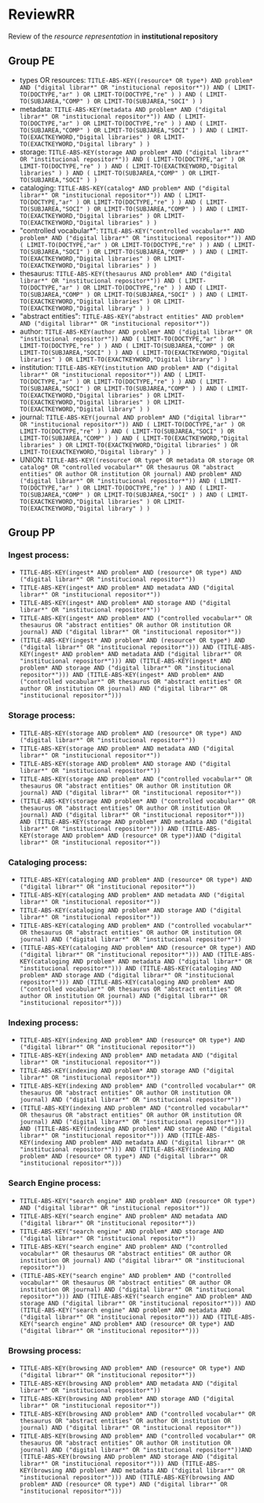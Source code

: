 ReviewRR
========

Review of the *resource representation* in **institutional repository**

Group PE
--------

* types OR resources:
	`TITLE-ABS-KEY((resource* OR type*) AND problem* AND ("digital librar*" OR "institucional repositor*")) AND ( LIMIT-TO(DOCTYPE,"ar" ) OR LIMIT-TO(DOCTYPE,"re" ) ) AND ( LIMIT-TO(SUBJAREA,"COMP" ) OR LIMIT-TO(SUBJAREA,"SOCI" ) )`
* metadata:
	`TITLE-ABS-KEY(metadata AND problem* AND ("digital librar*" OR "institucional repositor*")) AND ( LIMIT-TO(DOCTYPE,"ar" ) OR LIMIT-TO(DOCTYPE,"re" ) ) AND ( LIMIT-TO(SUBJAREA,"COMP" ) OR LIMIT-TO(SUBJAREA,"SOCI" ) ) AND ( LIMIT-TO(EXACTKEYWORD,"Digital libraries" ) OR LIMIT-TO(EXACTKEYWORD,"Digital library" ) )`
* storage:
	`TITLE-ABS-KEY(storage AND problem* AND ("digital librar*" OR "institucional repositor*")) AND ( LIMIT-TO(DOCTYPE,"ar" ) OR LIMIT-TO(DOCTYPE,"re" ) ) AND ( LIMIT-TO(EXACTKEYWORD,"Digital libraries" ) ) AND ( LIMIT-TO(SUBJAREA,"COMP" ) OR LIMIT-TO(SUBJAREA,"SOCI" ) )`
* cataloging:
	`TITLE-ABS-KEY(catalog* AND problem* AND ("digital librar*" OR "institucional repositor*")) AND ( LIMIT-TO(DOCTYPE,"ar" ) OR LIMIT-TO(DOCTYPE,"re" ) ) AND ( LIMIT-TO(SUBJAREA,"SOCI" ) OR LIMIT-TO(SUBJAREA,"COMP" ) ) AND ( LIMIT-TO(EXACTKEYWORD,"Digital libraries" ) OR LIMIT-TO(EXACTKEYWORD,"Digital libraries" ) )`
* "controlled vocabular*":
	`TITLE-ABS-KEY("controlled vocabular*" AND problem* AND ("digital librar*" OR "institucional repositor*")) AND ( LIMIT-TO(DOCTYPE,"ar" ) OR LIMIT-TO(DOCTYPE,"re" ) ) AND ( LIMIT-TO(SUBJAREA,"SOCI" ) OR LIMIT-TO(SUBJAREA,"COMP" ) ) AND ( LIMIT-TO(EXACTKEYWORD,"Digital libraries" ) OR LIMIT-TO(EXACTKEYWORD,"Digital libraries" ) )`
* thesaurus:
	`TITLE-ABS-KEY(thesaurus AND problem* AND ("digital librar*" OR "institucional repositor*")) AND ( LIMIT-TO(DOCTYPE,"ar" ) OR LIMIT-TO(DOCTYPE,"re" ) ) AND ( LIMIT-TO(SUBJAREA,"COMP" ) OR LIMIT-TO(SUBJAREA,"SOCI" ) ) AND ( LIMIT-TO(EXACTKEYWORD,"Digital libraries" ) OR LIMIT-TO(EXACTKEYWORD,"Digital library" ) )`
* "abstract entities":
	`TITLE-ABS-KEY("abstract entities" AND problem* AND ("digital librar*" OR "institucional repositor*"))`
* author:
	`TITLE-ABS-KEY(author AND problem* AND ("digital librar*" OR "institucional repositor*")) AND ( LIMIT-TO(DOCTYPE,"ar" ) OR LIMIT-TO(DOCTYPE,"re" ) ) AND ( LIMIT-TO(SUBJAREA,"COMP" ) OR LIMIT-TO(SUBJAREA,"SOCI" ) ) AND ( LIMIT-TO(EXACTKEYWORD,"Digital libraries" ) OR LIMIT-TO(EXACTKEYWORD,"Digital library" ) )`
* institution:
	`TITLE-ABS-KEY(institution AND problem* AND ("digital librar*" OR "institucional repositor*")) AND ( LIMIT-TO(DOCTYPE,"ar" ) OR LIMIT-TO(DOCTYPE,"re" ) ) AND ( LIMIT-TO(SUBJAREA,"SOCI" ) OR LIMIT-TO(SUBJAREA,"COMP" ) ) AND ( LIMIT-TO(EXACTKEYWORD,"Digital libraries" ) OR LIMIT-TO(EXACTKEYWORD,"Digital libraries" ) OR LIMIT-TO(EXACTKEYWORD,"Digital library" ) )`
* journal:
	`TITLE-ABS-KEY(journal AND problem* AND ("digital librar*" OR "institucional repositor*")) AND ( LIMIT-TO(DOCTYPE,"ar" ) OR LIMIT-TO(DOCTYPE,"re" ) ) AND ( LIMIT-TO(SUBJAREA,"SOCI" ) OR LIMIT-TO(SUBJAREA,"COMP" ) ) AND ( LIMIT-TO(EXACTKEYWORD,"Digital libraries" ) OR LIMIT-TO(EXACTKEYWORD,"Digital libraries" ) OR LIMIT-TO(EXACTKEYWORD,"Digital library" ) )`
* UNION:
	`TITLE-ABS-KEY((resource* OR type* OR metadata OR storage OR catalog* OR "controlled vocabular*" OR thesaurus OR "abstract entities" OR author OR institution OR journal) AND problem* AND ("digital librar*" OR "institucional repositor*")) AND ( LIMIT-TO(DOCTYPE,"ar" ) OR LIMIT-TO(DOCTYPE,"re" ) ) AND ( LIMIT-TO(SUBJAREA,"COMP" ) OR LIMIT-TO(SUBJAREA,"SOCI" ) ) AND ( LIMIT-TO(EXACTKEYWORD,"Digital libraries" ) OR LIMIT-TO(EXACTKEYWORD,"Digital library" ) )`

Group PP
--------

### Ingest process:

* `TITLE-ABS-KEY(ingest* AND problem* AND (resource* OR type*) AND ("digital librar*" OR "institucional repositor*"))`
* `TITLE-ABS-KEY(ingest* AND problem* AND metadata AND ("digital librar*" OR "institucional repositor*"))`
* `TITLE-ABS-KEY(ingest* AND problem* AND storage AND ("digital librar*" OR "institucional repositor*"))`
* `TITLE-ABS-KEY(ingest* AND problem* AND ("controlled vocabular*" OR thesaurus OR "abstract entities" OR author OR institution OR journal) AND ("digital librar*" OR "institucional repositor*"))`
* `(TITLE-ABS-KEY(ingest* AND problem* AND (resource* OR type*) AND ("digital librar*" OR "institucional repositor*"))) AND (TITLE-ABS-KEY(ingest* AND problem* AND metadata AND ("digital librar*" OR "institucional repositor*"))) AND (TITLE-ABS-KEY(ingest* AND problem* AND storage AND ("digital librar*" OR "institucional repositor*"))) AND (TITLE-ABS-KEY(ingest* AND problem* AND ("controlled vocabular*" OR thesaurus OR "abstract entities" OR author OR institution OR journal) AND ("digital librar*" OR "institucional repositor*")))`

### Storage process:

* `TITLE-ABS-KEY(storage AND problem* AND (resource* OR type*) AND ("digital librar*" OR "institucional repositor*"))`
* `TITLE-ABS-KEY(storage AND problem* AND metadata AND ("digital librar*" OR "institucional repositor*"))`
* `TITLE-ABS-KEY(storage AND problem* AND storage AND ("digital librar*" OR "institucional repositor*"))`
* `TITLE-ABS-KEY(storage AND problem* AND ("controlled vocabular*" OR thesaurus OR "abstract entities" OR author OR institution OR journal) AND ("digital librar*" OR "institucional repositor*"))`
* `(TITLE-ABS-KEY(storage AND problem* AND ("controlled vocabular*" OR thesaurus OR "abstract entities" OR author OR institution OR journal) AND ("digital librar*" OR "institucional repositor*"))) AND (TITLE-ABS-KEY(storage AND problem* AND metadata AND ("digital librar*" OR "institucional repositor*"))) AND (TITLE-ABS-KEY(storage AND problem* AND (resource* OR type*))AND ("digital librar*" OR "institucional repositor*"))`


### Cataloging process:

* `TITLE-ABS-KEY(cataloging AND problem* AND (resource* OR type*) AND ("digital librar*" OR "institucional repositor*"))`
* `TITLE-ABS-KEY(cataloging AND problem* AND metadata AND ("digital librar*" OR "institucional repositor*"))`
* `TITLE-ABS-KEY(cataloging AND problem* AND storage AND ("digital librar*" OR "institucional repositor*"))`
* `TITLE-ABS-KEY(cataloging AND problem* AND ("controlled vocabular*" OR thesaurus OR "abstract entities" OR author OR institution OR journal) AND ("digital librar*" OR "institucional repositor*"))`
* `(TITLE-ABS-KEY(cataloging AND problem* AND (resource* OR type*) AND ("digital librar*" OR "institucional repositor*"))) AND (TITLE-ABS-KEY(cataloging AND problem* AND metadata AND ("digital librar*" OR "institucional repositor*"))) AND (TITLE-ABS-KEY(cataloging AND problem* AND storage AND ("digital librar*" OR "institucional repositor*"))) AND (TITLE-ABS-KEY(cataloging AND problem* AND ("controlled vocabular*" OR thesaurus OR "abstract entities" OR author OR institution OR journal) AND ("digital librar*" OR "institucional repositor*")))`

### Indexing process:

* `TITLE-ABS-KEY(indexing AND problem* AND (resource* OR type*) AND ("digital librar*" OR "institucional repositor*"))`
* `TITLE-ABS-KEY(indexing AND problem* AND metadata AND ("digital librar*" OR "institucional repositor*"))`
* `TITLE-ABS-KEY(indexing AND problem* AND storage AND ("digital librar*" OR "institucional repositor*"))`
* `TITLE-ABS-KEY(indexing AND problem* AND ("controlled vocabular*" OR thesaurus OR "abstract entities" OR author OR institution OR journal) AND ("digital librar*" OR "institucional repositor*"))`
* `(TITLE-ABS-KEY(indexing AND problem* AND ("controlled vocabular*" OR thesaurus OR "abstract entities" OR author OR institution OR journal) AND ("digital librar*" OR "institucional repositor*"))) AND (TITLE-ABS-KEY(indexing AND problem* AND storage AND ("digital librar*" OR "institucional repositor*"))) AND (TITLE-ABS-KEY(indexing AND problem* AND metadata AND ("digital librar*" OR "institucional repositor*"))) AND (TITLE-ABS-KEY(indexing AND problem* AND (resource* OR type*) AND ("digital librar*" OR "institucional repositor*")))`

### Search Engine process:

* `TITLE-ABS-KEY("search engine" AND problem* AND (resource* OR type*) AND ("digital librar*" OR "institucional repositor*"))`
* `TITLE-ABS-KEY("search engine" AND problem* AND metadata AND ("digital librar*" OR "institucional repositor*"))`
* `TITLE-ABS-KEY("search engine" AND problem* AND storage AND ("digital librar*" OR "institucional repositor*"))`
* `TITLE-ABS-KEY("search engine" AND problem* AND ("controlled vocabular*" OR thesaurus OR "abstract entities" OR author OR institution OR journal) AND ("digital librar*" OR "institucional repositor*"))`
* `(TITLE-ABS-KEY("search engine" AND problem* AND ("controlled vocabular*" OR thesaurus OR "abstract entities" OR author OR institution OR journal) AND ("digital librar*" OR "institucional repositor*"))) AND (TITLE-ABS-KEY("search engine" AND problem* AND storage AND ("digital librar*" OR "institucional repositor*"))) AND (TITLE-ABS-KEY("search engine" AND problem* AND metadata AND ("digital librar*" OR "institucional repositor*"))) AND (TITLE-ABS-KEY("search engine" AND problem* AND (resource* OR type*) AND ("digital librar*" OR "institucional repositor*")))`

### Browsing process:

* `TITLE-ABS-KEY(browsing AND problem* AND (resource* OR type*) AND ("digital librar*" OR "institucional repositor*"))`
* `TITLE-ABS-KEY(browsing AND problem* AND metadata AND ("digital librar*" OR "institucional repositor*"))`
* `TITLE-ABS-KEY(browsing AND problem* AND storage AND ("digital librar*" OR "institucional repositor*"))`
* `TITLE-ABS-KEY(browsing AND problem* AND ("controlled vocabular*" OR thesaurus OR "abstract entities" OR author OR institution OR journal) AND ("digital librar*" OR "institucional repositor*"))`
* `TITLE-ABS-KEY(browsing AND problem* AND ("controlled vocabular*" OR thesaurus OR "abstract entities" OR author OR institution OR journal) AND ("digital librar*" OR "institucional repositor*"))AND (TITLE-ABS-KEY(browsing AND problem* AND storage AND ("digital librar*" OR "institucional repositor*"))) AND (TITLE-ABS-KEY(browsing AND problem* AND metadata AND ("digital librar*" OR "institucional repositor*"))) AND (TITLE-ABS-KEY(browsing AND problem* AND (resource* OR type*) AND ("digital librar*" OR "institucional repositor*")))`
